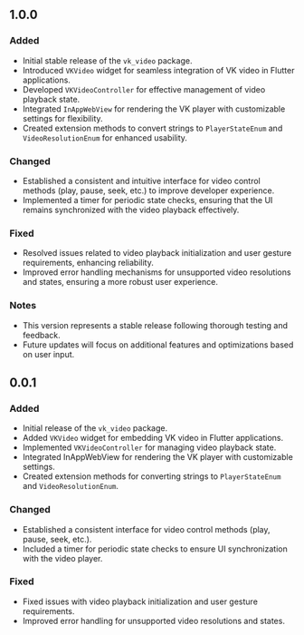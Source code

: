 ## 1.0.0

### Added
- Initial stable release of the `vk_video` package.
- Introduced `VKVideo` widget for seamless integration of VK video in Flutter applications.
- Developed `VKVideoController` for effective management of video playback state.
- Integrated `InAppWebView` for rendering the VK player with customizable settings for flexibility.
- Created extension methods to convert strings to `PlayerStateEnum` and `VideoResolutionEnum` for enhanced usability.

### Changed
- Established a consistent and intuitive interface for video control methods (play, pause, seek, etc.) to improve developer experience.
- Implemented a timer for periodic state checks, ensuring that the UI remains synchronized with the video playback effectively.

### Fixed
- Resolved issues related to video playback initialization and user gesture requirements, enhancing reliability.
- Improved error handling mechanisms for unsupported video resolutions and states, ensuring a more robust user experience.

### Notes
- This version represents a stable release following thorough testing and feedback.
- Future updates will focus on additional features and optimizations based on user input.

## 0.0.1
### Added
- Initial release of the `vk_video` package.
- Added `VKVideo` widget for embedding VK video in Flutter applications.
- Implemented `VKVideoController` for managing video playback state.
- Integrated InAppWebView for rendering the VK player with customizable settings.
- Created extension methods for converting strings to `PlayerStateEnum` and `VideoResolutionEnum`.

### Changed
- Established a consistent interface for video control methods (play, pause, seek, etc.).
- Included a timer for periodic state checks to ensure UI synchronization with the video player.

### Fixed
- Fixed issues with video playback initialization and user gesture requirements.
- Improved error handling for unsupported video resolutions and states.